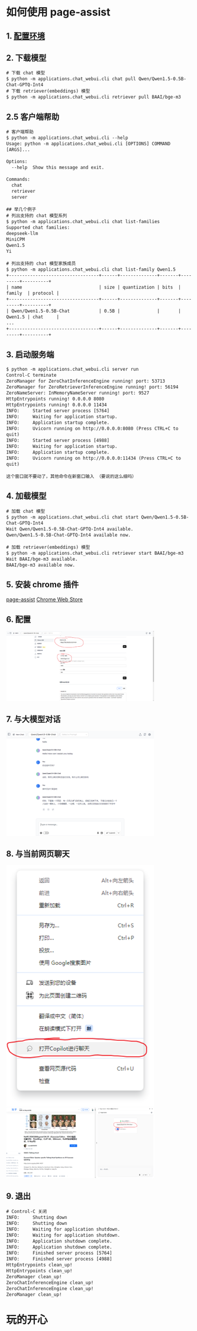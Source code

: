 # 如何使用 page-assist

## 1. [配置环境](https://github.com/noooop/zerollama/tree/main/setup)

## 2. 下载模型
```
# 下载 chat 模型
$ python -m applications.chat_webui.cli chat pull Qwen/Qwen1.5-0.5B-Chat-GPTQ-Int4
# 下载 retriever(embeddings) 模型
$ python -m applications.chat_webui.cli retriever pull BAAI/bge-m3
```

## 2.5 客户端帮助
```
# 客户端帮助
$ python -m applications.chat_webui.cli --help
Usage: python -m applications.chat_webui.cli [OPTIONS] COMMAND [ARGS]...

Options:
  --help  Show this message and exit.

Commands:
  chat
  retriever
  server

## 举几个例子
# 列出支持的 chat 模型系列
$ python -m applications.chat_webui.cli chat list-families
Supported chat families:
deepseek-llm
MiniCPM
Qwen1.5
Yi

# 列出支持的 chat 模型家族成员
$ python -m applications.chat_webui.cli chat list-family Qwen1.5
+----------------------------------+------+--------------+-------+---------+----------+
| name                             | size | quantization | bits  | family  | protocol |
+----------------------------------+------+--------------+-------+---------+----------+
| Qwen/Qwen1.5-0.5B-Chat           | 0.5B |              |       | Qwen1.5 | chat     |
...
+----------------------------------+------+--------------+-------+---------+----------+
```

## 3. 启动服务端
```
$ python -m applications.chat_webui.cli server run
Control-C terminate
ZeroManager for ZeroChatInferenceEngine running! port: 53713
ZeroManager for ZeroRetrieverInferenceEngine running! port: 56194
ZeroNameServer: InMemoryNameServer running! port: 9527
HttpEntrypoints running! 0.0.0.0 8080
HttpEntrypoints running! 0.0.0.0 11434
INFO:     Started server process [5764]
INFO:     Waiting for application startup.
INFO:     Application startup complete.
INFO:     Uvicorn running on http://0.0.0.0:8080 (Press CTRL+C to quit)
INFO:     Started server process [4988]
INFO:     Waiting for application startup.
INFO:     Application startup complete.
INFO:     Uvicorn running on http://0.0.0.0:11434 (Press CTRL+C to quit)

这个窗口就不要动了，其他命令在新窗口输入 （要说的这么细吗）
```

## 4. 加载模型
```
# 加载 chat 模型
$ python -m applications.chat_webui.cli chat start Qwen/Qwen1.5-0.5B-Chat-GPTQ-Int4
Wait Qwen/Qwen1.5-0.5B-Chat-GPTQ-Int4 available.
Qwen/Qwen1.5-0.5B-Chat-GPTQ-Int4 available now.

# 加载 retriever(embeddings) 模型
$ python -m applications.chat_webui.cli retriever start BAAI/bge-m3
Wait BAAI/bge-m3 available.
BAAI/bge-m3 available now.
```

## 5. 安装 chrome 插件
[page-assist](https://github.com/n4ze3m/page-assist) 
[Chrome Web Store](https://chromewebstore.google.com/detail/page-assist-a-web-ui-for/jfgfiigpkhlkbnfnbobbkinehhfdhndo)

## 6. 配置
<img src="https://github.com/noooop/zerollama/blob/main/static/page-assist/config.png?raw=true" width="400">

## 7. 与大模型对话
<img src="https://github.com/noooop/zerollama/blob/main/static/page-assist/chat_server.png?raw=true" width="400">

## 8. 与当前网页聊天
<img src="https://github.com/noooop/zerollama/blob/main/static/page-assist/chat1.png?raw=true" width="400">
<img src="https://github.com/noooop/zerollama/blob/main/static/page-assist/chat2.png?raw=true" width="400">

## 9. 退出
```
# Control-C 关闭
INFO:     Shutting down
INFO:     Shutting down
INFO:     Waiting for application shutdown.
INFO:     Waiting for application shutdown.
INFO:     Application shutdown complete.
INFO:     Application shutdown complete.
INFO:     Finished server process [5764]
INFO:     Finished server process [4988]
HttpEntrypoints clean_up!
HttpEntrypoints clean_up!
ZeroManager clean_up!
ZeroChatInferenceEngine clean_up!
ZeroChatInferenceEngine clean_up!
ZeroManager clean_up!
```


# 玩的开心
